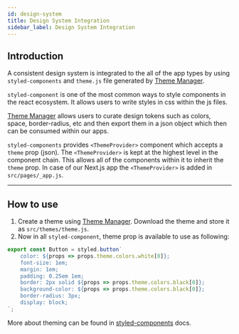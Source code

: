 ```yaml
---
id: design-system
title: Design System Integration
sidebar_label: Design System Integration
---
```


## Introduction
A consistent design system is integrated to the all of the app types by using `styled-components` and `theme.js` file generated by [Theme Manager](http://theme-manager.com). 

`styled-component` is one of the most common ways to style components in the react ecosystem. It allows users to write styles in css within the js files. 

[Theme Manager](http://theme-manager.com) allows users to curate design tokens such as colors, space, border-radius, etc and then export them in a json object which then can be consumed within our apps.

`styled-components` provides `<ThemeProvider>` component which accepts a `theme` prop (json). The `<ThemeProvider>` is kept at the highest level in the component chain. This allows all of the components within it to inherit the `theme` prop. In case of our Next.js app the `<ThemeProvider>` is added in `src/pages/_app.js`.

----

## How to use
1. Create a theme using [Theme Manager](http://theme-manager.com). Download the theme and store it as `src/themes/theme.js`.
2. Now in all `styled-component`, theme prop is available to use as following:
```jsx
export const Button = styled.button`
    color: ${props => props.theme.colors.white[0]};
    font-size: 1em;
    margin: 1em;
    padding: 0.25em 1em;
    border: 2px solid ${props => props.theme.colors.black[0]};
    background-color: ${props => props.theme.colors.black[0]};
    border-radius: 3px;
    display: block;
`;
``` 

More about theming can be found in [styled-components](https://styled-components.com/docs/advanced#theming) docs.